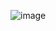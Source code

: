 ![image](https://github.com/olgasolovei/Student/assets/146261676/ed378608-cd02-483b-ba93-20350f80b4f0)

